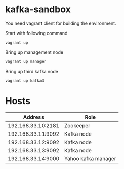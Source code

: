# kafka-sandbox

You need vagrant client for building the environment.

Start with following command
```bash
vagrant up
```
Bring up management node
```bash
vagrant up manager
```

Bring up third kafka node
```bash
vagrant up kafka3
```



# Hosts

| Address           |  Role      | 
|--------------------|-----------|
| 192.168.33.10:2181 | Zookeeper |
| 192.168.33.11:9092 | Kafka node |
| 192.168.33.12:9092 | Kafka node |
| 192.168.33.13:9092 | Kafka node |
| 192.168.33.14:9000 | Yahoo kafka manager |

